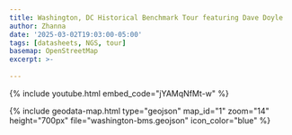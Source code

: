 ```yaml
---
title: Washington, DC Historical Benchmark Tour featuring Dave Doyle
author: Zhanna
date: '2025-03-02T19:03:00-05:00'
tags: [datasheets, NGS, tour]
basemap: OpenStreetMap
excerpt: >-
  
---
```


{% include youtube.html embed_code="jYAMqNfMt-w" %}

{% include geodata-map.html type="geojson" map_id="1" zoom="14" height="700px" file="washington-bms.geojson" icon_color="blue"  %}
